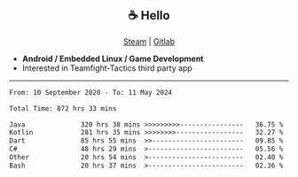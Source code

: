 <h2 align="center"> ☕ Hello </h2>

<p align="center">
  <a href="https://steamcommunity.com/id/Niforances/">Steam</a> |
  <a href="https://gitlab.com/niforances">Gitlab</a>
</p>

 - **Android / Embedded Linux / Game Development**
 - Interested in Teamfight-Tactics third party app

------

<!--START_SECTION:waka-->

```txt
From: 10 September 2020 - To: 11 May 2024

Total Time: 872 hrs 33 mins

Java              320 hrs 38 mins >>>>>>>>>----------------   36.75 %
Kotlin            281 hrs 35 mins >>>>>>>>-----------------   32.27 %
Dart              85 hrs 55 mins  >>-----------------------   09.85 %
C#                48 hrs 29 mins  >------------------------   05.56 %
Other             20 hrs 54 mins  >------------------------   02.40 %
Bash              20 hrs 37 mins  >------------------------   02.36 %
```

<!--END_SECTION:waka-->
